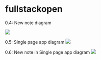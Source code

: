 # fullstackopen

0.4: New note diagram

[![](https://mermaid.ink/img/pako:eNq1VMFu2zAM_RVCZ8dOnC5tfehp7XZY0GHNbS4GRaJjNbbkSXTaIsi_j46dIMPWIT3sIkGP0tPjo6itUE6jyETAny1ahR-NXHlZ53bp3XNAP7q54XGDPoO7-29z-Hr_sIAEX2TdVCibJrH4_MM6wtxKRWYjCaE_kNt-ZoaBK4PpOIU711odgUXUQA5quUb4dLsA3ykI1GFtozseHmRuNf5B_Dd1HcVvulhTOEvU58X8C2in2hotves-KImakCVJoFYbDLEKcYlVMHZt4sKcyqmlsRw-T9FhMxSmwv-q6Okdgp7-qafzGxwv4HgqkPQUAF9QtWTs6khDpSQokFSJYV9lBp19O6vzkzoheyut07y-byHnDrDUVV5kvAiu5hPkWW4uIga6l9iH0tlonI7ScXqRC9hFEMcxPJ7vxqLEw2KwBDsnEJSsqqVUayhay0zO9v54ZGrfbxkes4hEjZ5d1Nyx29wCq-JwPQjU0q9zkdsd75MtuYdXq0RGvsVI9C01dLfIClmFI3qrDTl_BCsn-WKRbQW9Nt3fsDKBmJJ9Ksyqw1tfMXyoSheOV4bKdhkrVyfB6JILX26uZ8ksnV3JdIqzy6n8MJ1qtZxcXxXpxaTQl-NJKsVuFwnc3z_vP6L9f7T7BboiqCY?type=png)](https://mermaid.live/edit#pako:eNq1VMFu2zAM_RVCZ8dOnC5tfehp7XZY0GHNbS4GRaJjNbbkSXTaIsi_j46dIMPWIT3sIkGP0tPjo6itUE6jyETAny1ahR-NXHlZ53bp3XNAP7q54XGDPoO7-29z-Hr_sIAEX2TdVCibJrH4_MM6wtxKRWYjCaE_kNt-ZoaBK4PpOIU711odgUXUQA5quUb4dLsA3ykI1GFtozseHmRuNf5B_Dd1HcVvulhTOEvU58X8C2in2hotves-KImakCVJoFYbDLEKcYlVMHZt4sKcyqmlsRw-T9FhMxSmwv-q6Okdgp7-qafzGxwv4HgqkPQUAF9QtWTs6khDpSQokFSJYV9lBp19O6vzkzoheyut07y-byHnDrDUVV5kvAiu5hPkWW4uIga6l9iH0tlonI7ScXqRC9hFEMcxPJ7vxqLEw2KwBDsnEJSsqqVUayhay0zO9v54ZGrfbxkes4hEjZ5d1Nyx29wCq-JwPQjU0q9zkdsd75MtuYdXq0RGvsVI9C01dLfIClmFI3qrDTl_BCsn-WKRbQW9Nt3fsDKBmJJ9Ksyqw1tfMXyoSheOV4bKdhkrVyfB6JILX26uZ8ksnV3JdIqzy6n8MJ1qtZxcXxXpxaTQl-NJKsVuFwnc3z_vP6L9f7T7BboiqCY)

0.5: Single page app diagram
[![](https://mermaid.ink/img/pako:eNq9lM1O6zAQhV9l5BVIJaHtpUAWSPwJhG4BKSyzGexJYkjsYI8LqOq745DSBWwuCN2sJsf253Msj5dCWkUiE56eAhlJZxorh21hCgPxO3H22ZPbOTrKyS3IZXBxfgc1c-ezNPUclCafSJ_U1HhtHnVS6pResO0awq5LfYcDCCXrBTLBwBnEod6J9PU-GVzezf-CsjK0ZBi28ttj8JHdbA8rFH0B_ZrRVHr_PbO9u9M8h1I39B_8PfzA3hUuMJdOd_wvLq9tlJyuagZbwga0LoBeSAYmD1zTJ_pv5lTImDx4a74X9yq_uYZ-LZTWgYlR_M_ifjq30EXoOvTZzRyeNdcDHqQ1HO9pYcRItORa1Cr20rKnFyLOb6kQWSwVusdCFGYV52Fgm78aKTJ2gUZiwK_7TmQlNn6jnivN1m3ExqKi-LsU_Nr1XVtpzxEZbZS66vXgmih_HHc_nFTRbrhPpG1Tr1WNjuvF4SydTWYHOJnSbH-Ke9Opkvfjw4Ny8mdcqv3d8QTFajUS9L7_fHgi3l-K1RsH3m-3?type=png)](https://mermaid.live/edit#pako:eNq9lM1O6zAQhV9l5BVIJaHtpUAWSPwJhG4BKSyzGexJYkjsYI8LqOq745DSBWwuCN2sJsf253Msj5dCWkUiE56eAhlJZxorh21hCgPxO3H22ZPbOTrKyS3IZXBxfgc1c-ezNPUclCafSJ_U1HhtHnVS6pResO0awq5LfYcDCCXrBTLBwBnEod6J9PU-GVzezf-CsjK0ZBi28ttj8JHdbA8rFH0B_ZrRVHr_PbO9u9M8h1I39B_8PfzA3hUuMJdOd_wvLq9tlJyuagZbwga0LoBeSAYmD1zTJ_pv5lTImDx4a74X9yq_uYZ-LZTWgYlR_M_ifjq30EXoOvTZzRyeNdcDHqQ1HO9pYcRItORa1Cr20rKnFyLOb6kQWSwVusdCFGYV52Fgm78aKTJ2gUZiwK_7TmQlNn6jnivN1m3ExqKi-LsU_Nr1XVtpzxEZbZS66vXgmih_HHc_nFTRbrhPpG1Tr1WNjuvF4SydTWYHOJnSbH-Ke9Opkvfjw4Ny8mdcqv3d8QTFajUS9L7_fHgi3l-K1RsH3m-3)


0.6: New note in Single page app diagram
[![](https://mermaid.ink/img/pako:eNqdk01v2zAMhv8KoXNqN06Xtj700A8MKNBmgLebgYKVaFurLan6SFYE-e-j4ywYUHRApxNFUQ_1ktRWSKtIlCLQayIj6VZj63GoTW2A16ONBF63XQTbwLW3m0C-hHtcYyW9dhFcCp02LTTWD6AwIkQLISLfQ6PAkyejyINhUpigB8zJ1VVFfj3yvq2q79DF6EKZ5yEmpSlkMmQd9UGbF501OqdfOLie0Lk8OMwNbZ5G5hNvJizKqNdj3ok6OSf7hHMdH1-czuHGE0eqKUbRu6v_VK8bSGywtp6LF8BhS1mWfSTu691ntY1lzH4Gaz4n7IdToyi4r1aPUyu0kT0n5PZwufYt-D_FBwPSPkOA2BHcrh5go2P3F1rMxEB-QK14orYjsRYcOlAtSjYV-pda1GbHcZiird6MFGX0iWZiIh-mT5QN9uHovVM6Wn909hZ5oES5FfHNjbPb6hAZKa1pdDv6k-_Z_afm43HW8kvTcybtkAetOvSxW18u82WxvMBiQcvzBX5ZLJR8nl9eNMXZvFHnp_MCxW43E7TP_zB9lP1_2f0GdXIbOQ?type=png)](https://mermaid.live/edit#pako:eNqdk01v2zAMhv8KoXNqN06Xtj700A8MKNBmgLebgYKVaFurLan6SFYE-e-j4ywYUHRApxNFUQ_1ktRWSKtIlCLQayIj6VZj63GoTW2A16ONBF63XQTbwLW3m0C-hHtcYyW9dhFcCp02LTTWD6AwIkQLISLfQ6PAkyejyINhUpigB8zJ1VVFfj3yvq2q79DF6EKZ5yEmpSlkMmQd9UGbF501OqdfOLie0Lk8OMwNbZ5G5hNvJizKqNdj3ok6OSf7hHMdH1-czuHGE0eqKUbRu6v_VK8bSGywtp6LF8BhS1mWfSTu691ntY1lzH4Gaz4n7IdToyi4r1aPUyu0kT0n5PZwufYt-D_FBwPSPkOA2BHcrh5go2P3F1rMxEB-QK14orYjsRYcOlAtSjYV-pda1GbHcZiird6MFGX0iWZiIh-mT5QN9uHovVM6Wn909hZ5oES5FfHNjbPb6hAZKa1pdDv6k-_Z_afm43HW8kvTcybtkAetOvSxW18u82WxvMBiQcvzBX5ZLJR8nl9eNMXZvFHnp_MCxW43E7TP_zB9lP1_2f0GdXIbOQ)
